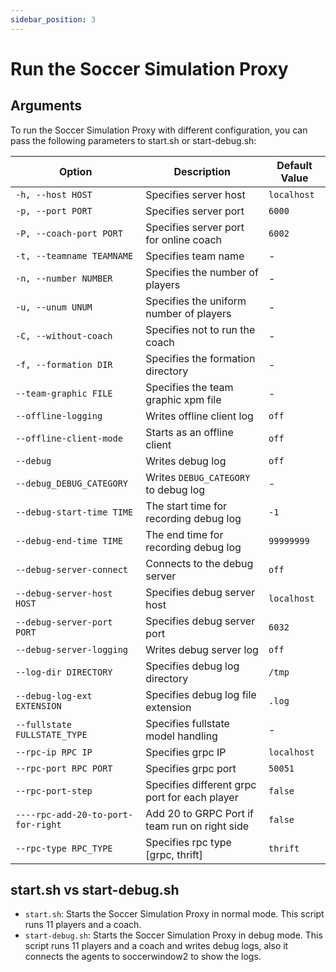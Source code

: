 ```yaml
---
sidebar_position: 3
---
```


# Run the Soccer Simulation Proxy

## Arguments

To run the Soccer Simulation Proxy with different configuration, you can pass the following parameters to start.sh or start-debug.sh:

| Option                      | Description                                                                                       | Default Value        |
|-----------------------------|---------------------------------------------------------------------------------------------------|----------------------|
| `-h, --host HOST`           | Specifies server host                                                                             | `localhost`          |
| `-p, --port PORT`           | Specifies server port                                                                             | `6000`               |
| `-P, --coach-port PORT`     | Specifies server port for online coach                                                            | `6002`               |
| `-t, --teamname TEAMNAME`   | Specifies team name                                                                               | -                    |
| `-n, --number NUMBER`       | Specifies the number of players                                                                   | -                    |
| `-u, --unum UNUM`           | Specifies the uniform number of players                                                           | -                    |
| `-C, --without-coach`       | Specifies not to run the coach                                                                    | -                    |
| `-f, --formation DIR`       | Specifies the formation directory                                                                 | -                    |
| `--team-graphic FILE`       | Specifies the team graphic xpm file                                                               | -                    |
| `--offline-logging`         | Writes offline client log                                                                         | `off`                |
| `--offline-client-mode`     | Starts as an offline client                                                                       | `off`                |
| `--debug`                   | Writes debug log                                                                                  | `off`                |
| `--debug_DEBUG_CATEGORY`    | Writes `DEBUG_CATEGORY` to debug log                                                              | -                    |
| `--debug-start-time TIME`   | The start time for recording debug log                                                            | `-1`                 |
| `--debug-end-time TIME`     | The end time for recording debug log                                                              | `99999999`           |
| `--debug-server-connect`    | Connects to the debug server                                                                      | `off`                |
| `--debug-server-host HOST`  | Specifies debug server host                                                                       | `localhost`          |
| `--debug-server-port PORT`  | Specifies debug server port                                                                       | `6032`               |
| `--debug-server-logging`    | Writes debug server log                                                                           | `off`                |
| `--log-dir DIRECTORY`       | Specifies debug log directory                                                                     | `/tmp`               |
| `--debug-log-ext EXTENSION` | Specifies debug log file extension                                                                | `.log`               |
| `--fullstate FULLSTATE_TYPE`| Specifies fullstate model handling                                                                | -                    |
| `--rpc-ip RPC IP`           | Specifies grpc IP                                                                                 | `localhost`          |
| `--rpc-port RPC PORT`       | Specifies grpc port                                                                               | `50051`              |
| `--rpc-port-step`         | Specifies different grpc port for each player                                                     | `false`              |
| `----rpc-add-20-to-port-for-right`                 | Add 20 to GRPC Port if team run on right side                                                     | `false`              |
| `--rpc-type RPC_TYPE`       | Specifies rpc type [grpc, thrift]                                                                 | `thrift`             |

## start.sh vs start-debug.sh

- `start.sh`: Starts the Soccer Simulation Proxy in normal mode. This script runs 11 players and a coach.
- `start-debug.sh`: Starts the Soccer Simulation Proxy in debug mode. This script runs 11 players and a coach and writes debug logs, also it connects the agents to soccerwindow2 to show the logs.
